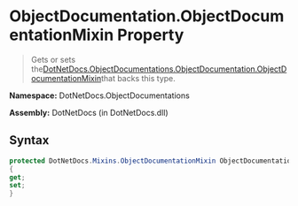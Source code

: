 # ObjectDocumentation.ObjectDocumentationMixin Property
> Gets or sets the[DotNetDocs.ObjectDocumentations.ObjectDocumentation.ObjectDocumentationMixin](https://www.google.com/search?q=DotNetDocs.ObjectDocumentations.ObjectDocumentation.ObjectDocumentationMixin&btnI=)that backs this type.

**Namespace:** DotNetDocs.ObjectDocumentations

**Assembly:** DotNetDocs (in DotNetDocs.dll)
## Syntax
```csharp
protected DotNetDocs.Mixins.ObjectDocumentationMixin ObjectDocumentationMixin
{
get;
set;
}
```
